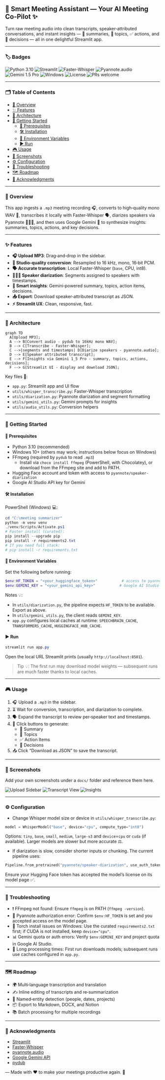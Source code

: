 ## 🎷 Smart Meeting Assistant — Your AI Meeting Co‑Pilot ✨

Turn raw meeting audio into clean transcripts, speaker‑attributed conversations, and instant insights — 📝 summaries, 🧩 topics, ✅ actions, and 🔦 decisions — all in one delightful Streamlit app.

---

### 🏷️ Badges

![Python 3.10](https://img.shields.io/badge/python-3.10-blue)
![Streamlit](https://img.shields.io/badge/Streamlit-1.33.0-ff4b4b)
![Faster‑Whisper](https://img.shields.io/badge/Faster--Whisper-0.10.0-2b90d9)
![Pyannote.audio](https://img.shields.io/badge/pyannote.audio-2.1.1-6f42c1)
![Gemini 1.5 Pro](https://img.shields.io/badge/Gemini-1.5_Pro-34a853)
![Windows](https://img.shields.io/badge/OS-Windows%2010%2B-0078d7)
![License](https://img.shields.io/badge/license-MIT-green)
![PRs welcome](https://img.shields.io/badge/PRs-welcome-brightgreen)

---

### 🗂️ Table of Contents

- [📖 Overview](#overview)
- [✨ Features](#features)
- [🧭 Architecture](#architecture)
- [🚀 Getting Started](#getting-started)
  - [🧩 Prerequisites](#prerequisites)
  - [🛠️ Installation](#installation)
  - [🔐 Environment Variables](#environment-variables)
  - [▶️ Run](#run)
- [🎮 Usage](#usage)
- [📸 Screenshots](#screenshots)
- [⚙️ Configuration](#configuration)
- [🧯 Troubleshooting](#troubleshooting)
- [🗺️ Roadmap](#roadmap)
- [🙏 Acknowledgments](#acknowledgments)

---

<a id="overview"></a>
### 📖 Overview

This app ingests a `.mp3` meeting recording 🎧, converts to high‑quality mono WAV 🎼, transcribes it locally with Faster‑Whisper 🗣️, diarizes speakers via Pyannote 🧑‍🤝‍🧑, and then uses Google Gemini 🧠 to synthesize insights: summaries, topics, actions, and key decisions.

---

<a id="features"></a>
### ✨ Features

- **🎧 Upload MP3**: Drag‑and‑drop in the sidebar.
- **🎼 Studio‑quality conversion**: Resampled to 16 kHz, mono, 16‑bit PCM.
- **🗣️ Accurate transcription**: Local Faster‑Whisper (`base`, CPU, int8).
- **🧑‍🤝‍🧑 Speaker diarization**: Segments assigned to speakers with timestamps.
- **🧠 Smart insights**: Gemini‑powered summary, topics, action items, decisions.
- **📤 Export**: Download speaker‑attributed transcript as JSON.
- **⚡ Streamlit UX**: Clean, responsive, fast.

---

<a id="architecture"></a>
### 🧭 Architecture

```mermaid
graph TD
  A[Upload MP3];
  A --> B[Convert audio - pydub to 16kHz mono WAV];
  B --> C[Transcribe - Faster-Whisper];
  C -->|segments and timestamps| D[Diarize speakers - pyannote.audio];
  D --> E[Speaker attributed transcript];
  E --> F[Insights via Gemini 1_5 Pro - summary, topics, actions, decisions];
  F --> G[Streamlit UI - display and download JSON];
```

Key files 📂:

- `app.py`: Streamlit app and UI flow
- `utils/whisper_transcribe.py`: Faster‑Whisper transcription
- `utils/diarization.py`: Pyannote diarization and segment formatting
- `utils/gemini_utils.py`: Gemini prompts for insights
- `utils/audio_utils.py`: Conversion helpers

---

<a id="getting-started"></a>
### 🚀 Getting Started

<a id="prerequisites"></a>
#### 🧩 Prerequisites

- Python 3.10 (recommended)
- Windows 10+ (others may work; instructions below focus on Windows)
- FFmpeg (required by `pydub` to read `.mp3`)
  - Install via `choco install ffmpeg` (PowerShell, with Chocolatey), or download from the FFmpeg site and add to PATH.
- Hugging Face account and token with access to `pyannote/speaker-diarization`
- Google AI Studio API key for Gemini

<a id="installation"></a>
#### 🛠️ Installation

PowerShell (Windows) 💻:

```powershell
cd "C:\meeting summarizer"
python -m venv venv
./venv/Scripts/Activate.ps1
# Faster install (curated):
pip install --upgrade pip
pip install -r requirements2.txt
# If you need full stack:
# pip install -r requirements.txt
```

<a id="environment-variables"></a>
#### 🔐 Environment Variables

Set the following before running:

```powershell
$env:HF_TOKEN = "<your_huggingface_token>"           # access to pyannote/speaker-diarization
$env:GEMINI_KEY = "<your_gemini_api_key>"           # Google AI Studio API key
```

Notes 💡:

- In `utils/diarization.py`, the pipeline expects `HF_TOKEN` to be available. Export as above.
- In `utils/gemini_utils.py`, the client reads `GEMINI_KEY`.
- `app.py` configures local caches at runtime: `SPEECHBRAIN_CACHE`, `TRANSFORMERS_CACHE`, `HUGGINGFACE_HUB_CACHE`.

<a id="run"></a>
#### ▶️ Run

```powershell
streamlit run app.py
```

Open the local URL Streamlit prints (usually `http://localhost:8501`).

> Tip 💡: The first run may download model weights — subsequent runs are much faster thanks to local caches.

---

<a id="usage"></a>
### 🎮 Usage

1. 🎧 Upload a `.mp3` in the sidebar.
2. ⏳ Wait for conversion, transcription, and diarization to complete.
3. 🗣️ Expand the transcript to review per‑speaker text and timestamps.
4. 🧠 Click buttons to generate:
   - 📝 Summary
   - 🧩 Topics
   - ✅ Action Items
   - 🔦 Decisions
5. 📤 Click “Download as JSON” to save the transcript.

---

<a id="screenshots"></a>
### 📸 Screenshots

Add your own screenshots under a `docs/` folder and reference them here.

![Upload Sidebar](docs/screenshot_upload.png)
![Transcript View](docs/screenshot_transcript.png)
![Insights](docs/screenshot_insights.png)

---

<a id="configuration"></a>
### ⚙️ Configuration

- Change Whisper model size or device in `utils/whisper_transcribe.py`:

```python
model = WhisperModel("base", device="cpu", compute_type="int8")
```

Options: `tiny`, `base`, `small`, `medium`, `large-v3` and `device`=`cpu` or `cuda` (if available). Larger models are slower but more accurate ⚖️.

- If diarization is slow, consider shorter inputs or chunking. The current pipeline uses:

```python
Pipeline.from_pretrained("pyannote/speaker-diarization", use_auth_token=HF_TOKEN)
```

Ensure your Hugging Face token has accepted the model’s license on its model page ✅.

---

<a id="troubleshooting"></a>
### 🧯 Troubleshooting

- ❗ FFmpeg not found: Ensure `ffmpeg` is on PATH (`ffmpeg -version`).
- 🔑 Pyannote authorization error: Confirm `$env:HF_TOKEN` is set and you accepted access on the model page.
- 🧱 Torch install issues on Windows: Use the curated `requirements2.txt` first; if CUDA is not installed, keep `device="cpu"`.
- 📊 Gemini quota or auth errors: Verify `$env:GEMINI_KEY` and project quota in Google AI Studio.
- 🐢 Long processing times: First run downloads models; subsequent runs use caches configured in `app.py`.

---

<a id="roadmap"></a>
### 🗺️ Roadmap

- 🌍 Multi‑language transcription and translation
- ✍️ Inline editing of transcripts and re‑summarization
- 🧭 Named‑entity detection (people, dates, projects)
- 📦 Export to Markdown, DOCX, and Notion
- 📚 Batch processing for multiple recordings

---

<a id="acknowledgments"></a>
### 🙏 Acknowledgments

- [Streamlit](https://streamlit.io/)
- [Faster‑Whisper](https://github.com/guillaumekln/faster-whisper)
- [pyannote.audio](https://github.com/pyannote/pyannote-audio)
- [Google Gemini API](https://ai.google.dev/)
- [pydub](https://github.com/jiaaro/pydub)

— Made with ❤️ to make your meetings productive again. 🎷


